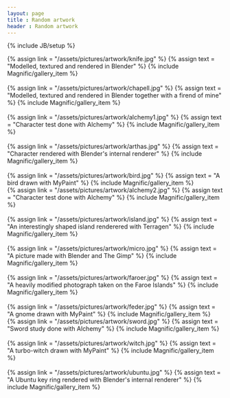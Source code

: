 ```yaml
---
layout: page
title : Random artwork
header : Random artwork
---
```

{% include JB/setup %}

<div class="row magnific-gallery">
    <div class="span4">
        {% assign link = "/assets/pictures/artwork/knife.jpg" %}
        {% assign text = "Modelled, textured and rendered in Blender" %}
        {% include Magnific/gallery_item %}
        <br /><br />
        {% assign link = "/assets/pictures/artwork/chapell.jpg" %}
        {% assign text = "Modelled, textured and rendered in Blender together with a firend of mine" %}
        {% include Magnific/gallery_item %}
        <br /><br />
        {% assign link = "/assets/pictures/artwork/alchemy1.jpg" %}
        {% assign text = "Character test done with Alchemy" %}
        {% include Magnific/gallery_item %}
        <br /><br />
        {% assign link = "/assets/pictures/artwork/arthas.jpg" %}
        {% assign text = "Character rendered with Blender's internal renderer" %}
        {% include Magnific/gallery_item %}
        <br /><br />
        {% assign link = "/assets/pictures/artwork/bird.jpg" %}
        {% assign text = "A bird drawn with MyPaint" %}
        {% include Magnific/gallery_item %}
    </div>
    <div class="span4">
        {% assign link = "/assets/pictures/artwork/alchemy2.jpg" %}
        {% assign text = "Character test done with Alchemy" %}
        {% include Magnific/gallery_item %}
        <br /><br />
        {% assign link = "/assets/pictures/artwork/island.jpg" %}
        {% assign text = "An interestingly shaped island renderered with Terragen" %}
        {% include Magnific/gallery_item %}
        <br /><br />
        {% assign link = "/assets/pictures/artwork/micro.jpg" %}
        {% assign text = "A picture made with Blender and The Gimp" %}
        {% include Magnific/gallery_item %}
        <br /><br />
        {% assign link = "/assets/pictures/artwork/faroer.jpg" %}
        {% assign text = "A heavily modified photograph taken on the Faroe Islands" %}
        {% include Magnific/gallery_item %}
        <br /><br />
        {% assign link = "/assets/pictures/artwork/feder.jpg" %}
        {% assign text = "A gnome drawn with MyPaint" %}
        {% include Magnific/gallery_item %}
    </div>
    <div class="span4">
        {% assign link = "/assets/pictures/artwork/sword.jpg" %}
        {% assign text = "Sword study done with Alchemy" %}
        {% include Magnific/gallery_item %}
        <br /><br />
        {% assign link = "/assets/pictures/artwork/witch.jpg" %}
        {% assign text = "A turbo-witch drawn with MyPaint" %}
        {% include Magnific/gallery_item %}
        <br /><br />
        {% assign link = "/assets/pictures/artwork/ubuntu.jpg" %}
        {% assign text = "A Ubuntu key ring rendered with Blender's internal renderer" %}
        {% include Magnific/gallery_item %}
    </div>
</div>

